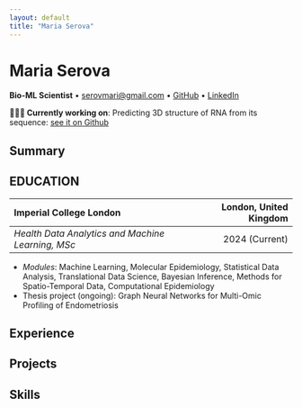 ```yaml
---
layout: default
title: "Maria Serova"
---
```


# Maria Serova
**Bio-ML Scientist** • [serovmari@gmail.com](mailto:serovmari@gmail.com) • [GitHub](https://github.com/mariaserov) • [LinkedIn](https://www.linkedin.com/in/maria-serova/)

**👩🏻‍💻 Currently working on**: Predicting 3D structure of RNA from its sequence: [see it on Github](https://github.com/mariaserov/kaggle_RNAfold)
## Summary


## EDUCATION

| **Imperial College London** | **London, United Kingdom** |
| :--- | ---:|
| _Health Data Analytics and Machine Learning, MSc_ | 2024 (Current) |

- _Modules_: Machine Learning, Molecular Epidemiology, Statistical Data Analysis, Translational Data Science,
Bayesian Inference, Methods for Spatio-Temporal Data, Computational Epidemiology
- Thesis project (ongoing): Graph Neural Networks for Multi-Omic Profiling of Endometriosis


## Experience

## Projects

## Skills 